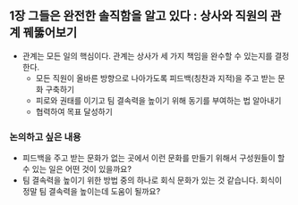 ## **1장 그들은 완전한 솔직함을 알고 있다 : 상사와 직원의 관계 꿰뚫어보기**

- 관계는 모든 일의 핵심이다. 관계는 상사가 세 가지 책임을 완수할 수 있는지를 결정한다.
    - 모든 직원이 올바른 방향으로 나아가도록 피드백(칭찬과 지적)을 주고 받는 문화 구축하기
    - 피로와 권태를 이기고 팀 결속력을 높이기 위해 동기를 부여하는 법 알아내기
    - 협력하여 목표 달성하기

### 논의하고 싶은 내용

- 피드백을 주고 받는 문화가 없는 곳에서 이런 문화를 만들기 위해서 구성원들이 할 수 있는 일은 어떤 것이 있을까요?
- 팀 결속력을 높이기 위한 방법 중의 하나로 회식 문화가 있는 것 같습니다. 회식이 정말 팀 결속력을 높이는데 도움이 될까요?